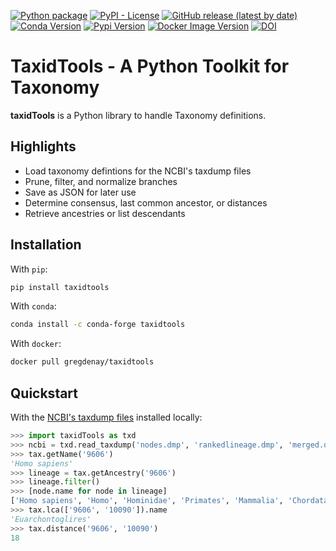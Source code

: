 
[![Python package](https://github.com/CVUA-RRW/taxidTools/actions/workflows/python-package.yml/badge.svg?branch=main)](https://github.com/CVUA-RRW/taxidTools/actions/workflows/python-package.yml)
[![PyPI - License](https://img.shields.io/pypi/l/Django?style=flat)](LICENSE)
[![GitHub release (latest by date)](https://img.shields.io/github/v/release/CVUA-RRW/taxidTools?logo=GitHub)](https://github.com/CVUA-RRW/taxidtools/releases)
[![Conda Version](https://img.shields.io/conda/vn/conda-forge/taxidtools.svg?logo=Conda-Forge)](https://anaconda.org/conda-forge/taxidtools)
[![Pypi Version](https://img.shields.io/pypi/v/taxidTools?style=flat?logo=pypi)](https://pypi.org/project/taxidTools/)
[![Docker Image Version](https://img.shields.io/docker/v/gregdenay/taxidtools?logo=Docker&label=DockerHub)](https://hub.docker.com/r/gregdenay/taxidtools/tags)
[![DOI](https://zenodo.org/badge/DOI/10.5281/zenodo.5556006.svg?logo=doi)](https://doi.org/10.5281/zenodo.5556006)

# TaxidTools - A Python Toolkit for Taxonomy

**taxidTools** is a Python library to handle Taxonomy definitions.

## Highlights

* Load taxonomy defintions for the NCBI's taxdump files
* Prune, filter, and normalize branches
* Save as JSON for later use
* Determine consensus, last common ancestor, or distances
* Retrieve ancestries or list descendants

## Installation

With `pip`:

```bash
pip install taxidtools
```

With `conda`:

```bash
conda install -c conda-forge taxidtools
```

With `docker`:

```bash
docker pull gregdenay/taxidtools
```

## Quickstart

With the [NCBI's taxdump files](https://ftp.ncbi.nlm.nih.gov/pub/taxonomy/new_taxdump/) installed locally:

```python
>>> import taxidTools as txd
>>> ncbi = txd.read_taxdump('nodes.dmp', 'rankedlineage.dmp', 'merged.dmp')
>>> tax.getName('9606')
'Homo sapiens'
>>> lineage = tax.getAncestry('9606')
>>> lineage.filter()
>>> [node.name for node in lineage]
['Homo sapiens', 'Homo', 'Hominidae', 'Primates', 'Mammalia', 'Chordata', 'Metazoa']
>>> tax.lca(['9606', '10090']).name
'Euarchontoglires'
>>> tax.distance('9606', '10090')
18
```
